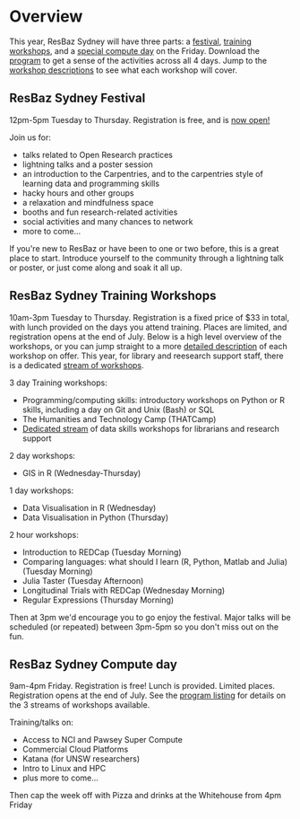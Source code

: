 # Overview

This year, ResBaz Sydney will have three parts: a <a href="#resbaz-sydney-festival">festival</a>, <a href="#resbaz-sydney-training-workshops">training workshops</a>, and a <a href="#resbaz-sydney-compute-day">special compute day</a> on the Friday. Download the <a href="Resbaz2019_Program.pdf">program</a> to get a sense of the activities across all 4 days. Jump to the <a href="workshops.html">workshop descriptions</a> to see what each workshop will cover.

## ResBaz Sydney Festival

12pm-5pm Tuesday to Thursday. Registration is free, and is <a href="https://resbaz.github.io/resbaz2019/sydney/#registration"> now open!</a>

Join us for:
- talks related to Open Research practices
- lightning talks and a poster session
- an introduction to the Carpentries, and to the carpentries style of learning data and programming skills
- hacky hours and other groups
- a relaxation and mindfulness space
- booths and fun research-related activities
- social activities and many chances to network
- more to come...

If you're new to ResBaz or have been to one or two before, this is a great place to start. Introduce yourself to the community through a lightning talk or poster, or just come along and soak it all up.

## ResBaz Sydney Training Workshops

10am-3pm Tuesday to Thursday. Registration is a fixed price of $33 in total, with lunch provided on the days you attend training. Places are limited, and registration opens at the end of July. Below is a high level overview of the workshops, or you can jump straight to a more <a href="workshops.html">detailed description</a> of each workshop on offer. This year, for library and reesearch support staff, there is a dedicated <a href="LRSS">stream of workshops</a>.

3 day Training workshops:
- Programming/computing skills: introductory workshops on Python or R skills, including a day on Git and Unix (Bash) or SQL
- The Humanities and Technology Camp (THATCamp)
- <a href="LRSS.html">Dedicated stream</a> of data skills workshops for librarians and research support

2 day workshops:
- GIS in R (Wednesday-Thursday)

1 day workshops:
- Data Visualisation in R (Wednesday)
- Data Visualisation in Python (Thursday)

2 hour workshops:
- Introduction to REDCap (Tuesday Morning)
- Comparing languages: what should I learn (R, Python, Matlab and Julia) (Tuesday Morning)
- Julia Taster (Tuesday Afternoon)
- Longitudinal Trials with REDCap (Wednesday Morning)
- Regular Expressions (Thursday Morning)

Then at 3pm we'd encourage you to go enjoy the festival. Major talks will be scheduled (or repeated) between 3pm-5pm so you don't miss out on the fun.

## ResBaz Sydney Compute day

9am-4pm Friday. Registration is free! Lunch is provided. Limited places. Registration opens at the end of July. See the <a href="compute_day.html">program listing</a> for details on the 3 streams of workshops available. 

Training/talks on:
- Access to NCI and Pawsey Super Compute
- Commercial Cloud Platforms
- Katana (for UNSW researchers)
- Intro to Linux and HPC
- plus more to come...

Then cap the week off with Pizza and drinks at the Whitehouse from 4pm Friday
